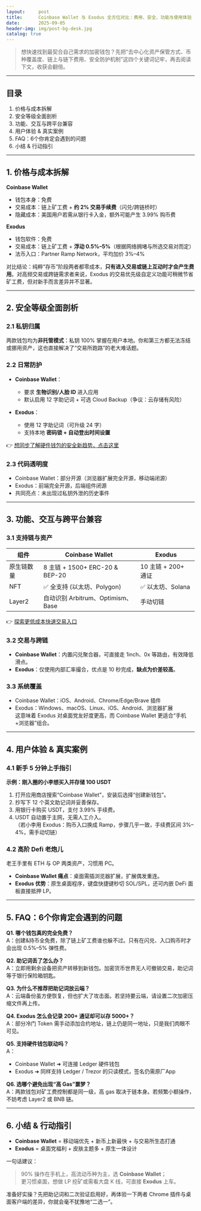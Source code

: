 ```yaml
---
layout:     post
title:      Coinbase Wallet 与 Exodus 全方位对比：费用、安全、功能与使用体验
date:       2025-09-05
header-img: img/post-bg-desk.jpg
catalog: true
---
```


> 想快速找到最契合自己需求的加密钱包？先把“去中心化资产保管方式、币种覆盖度、链上与链下费用、安全防护机制”这四个关键词记牢，再去阅读下文，收获会翻倍。

---

## 目录
1. 价格与成本拆解
2. 安全等级全面剖析
3. 功能、交互与跨平台兼容
4. 用户体验 & 真实案例
5. FAQ：6个你肯定会遇到的问题
6. 小结 & 行动指引

---

## 1. 价格与成本拆解

**Coinbase Wallet**  
- 钱包本身：免费  
- 交易成本：链上矿工费 + **约 2% 交易手续费**（闪兑/跨链桥时）  
- 隐藏成本：美国用户若需从银行卡入金，额外可能产生 3.99% 购币费  

**Exodus**  
- 钱包软件：免费  
- 交易成本：链上矿工费 + **浮动 0.5%–5%**（根据网络拥堵与所选交易对而定）  
- 法币入口：Partner Ramp Network，平均加价 3%–4%  

对比结论：纯粹“存币”阶段两者都零成本，**只有进入交易或链上互动时才会产生费用**。对高频交易或跨链需求者来说，Exodus 的交易优先级自定义功能可稍微节省矿工费，但对新手而言差异并不显著。

---

## 2. 安全等级全面剖析

### 2.1 私钥归属
两款钱包均为**非托管模式**：私钥 100% 掌握在用户本地。你和第三方都无法冻结或挪用资产，这也直接解决了“交易所跑路”的老大难话题。

### 2.2 日常防护
- **Coinbase Wallet**：  
  - 要求 **生物识别/人脸 ID** 进入应用  
  - 默认启用 12 字助记词 + 可选 Cloud Backup（争议：云存储有风险）  

- **Exodus**：  
  - 使用 12 字助记词（可升级 24 字）  
  - 支持本地 **密码锁 + 自动登出时间设置**  

👉 [想同步了解硬件钱包的安全新趋势，点击这里](https://okxdog.com/)

### 2.3 代码透明度
- Coinbase Wallet：部分开源（浏览器扩展完全开源，移动端闭源）  
- Exodus：前端完全开源，后端组件闭源  
- 共同亮点：未出现过私钥外泄的历史事件  

---

## 3. 功能、交互与跨平台兼容

### 3.1 支持链与资产
| 组件        | Coinbase Wallet                     | Exodus                              |
|-------------|--------------------------------------|-------------------------------------|
| 原生链数量   | 8 主链 + 1500+ ERC-20 & BEP-20       | 10 主链 + 200+ 通证                  |
| NFT         | ✅ 全支持 (以太坊、Polygon)           | ✅ 以太坊、Solana                    |
| Layer2      | 自动识别 Arbitrum、Optimism、Base    | 手动切链                             |

👉 [ 探索更低成本快速交易入口](https://okxdog.com/)

### 3.2 交易与跨链
- **Coinbase Wallet**：内置闪兑聚合器，可直接走 1inch、0x 等路由，有效降低滑点。  
- **Exodus**：仅使用内部汇率撮合，优点是 10 秒完成，**缺点为价差较高**。

### 3.3 系统覆盖
- Coinbase Wallet：iOS、Android、Chrome/Edge/Brave 插件  
- Exodus：Windows、macOS、Linux、iOS、Android、浏览器扩展  
这意味着 Exodus 对桌面党友好度更高，而 Coinbase Wallet 更适合“手机+浏览器”组合。

---

## 4. 用户体验 & 真实案例

### 4.1 新手 5 分钟上手指引  
**示例：刚入圈的小李想买入并存储 100 USDT**

1. 打开应用商店搜索“Coinbase Wallet”，安装后选择“创建新钱包”。  
2. 抄写下 12 个英文助记词并妥善保存。  
3. 用银行卡购买 USDT，支付 3.99% 手续费。  
4. USDT 自动置于主网，无需人工介入。  
（若小李用 Exodus：购币入口换成 Ramp，步骤几乎一致，手续费区间 3%–4%，需手动切链）

### 4.2 高阶 Defi 老炮儿  
老王手里有 ETH 与 OP 两类资产，习惯用 PC。  
- **Coinbase Wallet 痛点**：桌面需插浏览器扩展，扩展偶发重连。  
- **Exodus 优势**：原生桌面程序，键盘快捷键秒切 SOL/SPL，还可内嵌 DeFi 面板直接抵押 LP。

---

## 5. FAQ：6个你肯定会遇到的问题

**Q1. 哪个钱包真的完全免费？**  
A：创建&持币全免费，除了链上矿工费谁也躲不过。只有在闪兑、入口购币时才会出现 0.5%–5% 弹性费。

**Q2. 助记词丢了怎么办？**  
A：立即用剩余设备把资产转移到新钱包。加密货币世界无人可撤销交易，助记词等于银行保险箱钥匙。

**Q3. 为什么不推荐把助记词放云端？**  
A：云端备份虽方便恢复，但也扩大了攻击面。若坚持要云端，请设置二次加密压缩文件再上传。

**Q4. Exodus 怎么会记录 200+ 通证却可以存 5000+？**  
A：部分冷门 Token 需手动添加合约地址，链上仍是同一地址，只是我们肉眼不可见。

**Q5. 支持硬件钱包联动吗？**  
A：  
- Coinbase Wallet ➜ 可连接 Ledger 硬件钱包  
- Exodus ➜ 同样支持 Ledger / Trezor 的只读模式，签名仍需原厂App  

**Q6. 选哪个避免出现“高 Gas”噩梦？**  
A：两款钱包对矿工费控制都是同一级，高 gas 取决于链本身。若频繁小额操作，不妨考虑 Layer2 或 BNB 链。

---

## 6. 小结 & 行动指引

- **Coinbase Wallet** = 移动端优先 + 新币上新最快 + 与交易所生态打通  
- **Exodus** = 桌面党福利 + 皮肤主题多 + 原生一体设计  

一句话建议：  
> 90% 操作在手机上，高流动币种为主，选 **Coinbase Wallet**；  
> 更习惯桌面，想做 LP 挖矿或需看大盘 K 线，可直接 **Exodus** 上车。

准备好实操？先把助记词和二次验证启用好，再体验一下两者 Chrome 插件与桌面客户端的差异，你就会毫不犹豫地“二选一”。